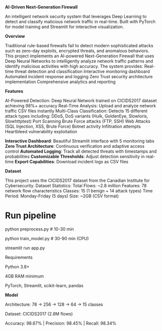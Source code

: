 **AI-Driven Next-Generation Firewall**

An intelligent network security system that leverages Deep Learning to detect and classify malicious network traffic in real-time. Built with PyTorch for model training and Streamlit for interactive visualization.

**Overview**

Traditional rule-based firewalls fail to detect modern sophisticated attacks such as zero-day exploits, encrypted threats, and anomalous behaviors. This project implements an AI-powered Next-Generation Firewall that uses Deep Neural Networks to intelligently analyze network traffic patterns and identify malicious activities with high accuracy.
The system provides:
Real-time threat detection and classification
Interactive monitoring dashboard
Automated incident response and logging
Zero Trust security architecture implementation
Comprehensive analytics and reporting

**Features**

AI-Powered Detection: Deep Neural Network trained on CICIDS2017 dataset achieving 98%+ accuracy
Real-Time Analysis: Upload and analyze network traffic CSV files instantly
Multi-Class Classification: Detects 15 different attack types including:
DDoS, DoS variants (Hulk, GoldenEye, Slowloris, Slowhttptest)
Port Scanning
Brute Force attacks (FTP, SSH)
Web Attacks (SQL Injection, XSS, Brute Force)
Botnet activity
Infiltration attempts
Heartbleed vulnerability exploitation

**Interactive Dashboard**: Beautiful Streamlit interface with 5 monitoring tabs
**Zero Trust Architecture**: Continuous verification and adaptive access control
**Automated Logging**: Track all detected threats with timestamps and probabilities
**Customizable Thresholds**: Adjust detection sensitivity in real-time
**Export Capabilities**: Download incident logs as CSV files


**Dataset**

This project uses the CICIDS2017 dataset from the Canadian Institute for Cybersecurity.
Dataset Statistics:
Total Flows: ~2.8 million
Features: 78 network flow characteristics
Classes: 15 (1 benign + 14 attack types)
Time Period: Monday-Friday (5 days)
Size: ~2GB (CSV format)

# Run pipeline

python preprocess.py      # 10-30 min

python train_model.py     # 30-90 min (CPU)

streamlit run app.py

Requirements

Python 3.8+

4GB RAM minimum

PyTorch, Streamlit, scikit-learn, pandas

**Model**

Architecture: 78 → 256 → 128 → 64 → 15 classes

Dataset: CICIDS2017 (2.8M flows)

Accuracy: 98.67% | Precision: 98.45% | Recall: 98.34%

